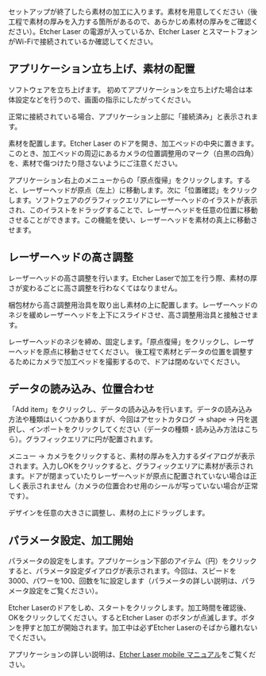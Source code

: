 セットアップが終了したら素材の加工に入ります。素材を用意してください（後工程で素材の厚みを入力する箇所があるので、あらかじめ素材の厚みをご確認ください）。Etcher Laser の電源が入っているか、Etcher Laser とスマートフォンがWi-Fiで接続されているか確認してください。


## アプリケーション立ち上げ、素材の配置
ソフトウェアを立ち上げます。 初めてアプリケーションを立ち上げた場合は本体設定などを行うので、画面の指示にしたがってください。

正常に接続されている場合、アプリケーション上部に「接続済み」と表示されます。

素材を配置します。Etcher Laser のドアを開き、加工ベッドの中央に置きます。このとき、加工ベッドの周辺にあるカメラの位置調整用のマーク（白黒の四角）を、素材で傷つけたり隠さないようにご注意ください。

アプリケーション右上のメニューからの「原点復帰」をクリックします。すると、レーザーヘッドが原点（左上）に移動します。次に「位置確認」をクリックします。ソフトウェアのグラフィックエリアにレーザーヘッドのイラストが表示され、このイラストをドラッグすることで、レーザーヘッドを任意の位置に移動させることができます。この機能を使い、レーザーヘッドを素材の真上に移動させます。

## レーザーヘッドの高さ調整
レーザーヘッドの高さ調整を行います。Etcher Laserで加工を行う際、素材の厚さが変わるごとに高さ調整を行わなくてはなりません。

梱包材から高さ調整用治具を取り出し素材の上に配置します。レーザーヘッドのネジを緩めレーザーヘッドを上下にスライドさせ、高さ調整用治具と接触させます。

レーザーヘッドのネジを締め、固定します。「原点復帰」をクリックし、レーザーヘッドを原点に移動させてください。
後工程で素材とデータの位置を調整するためにカメラで加工ベッドを撮影するので、ドアは閉めないでください。

## データの読み込み、位置合わせ
「Add item」をクリックし、データの読み込みを行います。データの読み込み方法や種類はいくつかありますが、今回はアセットカタログ → shape → 円を選択し、インポートをクリックしてください（データの種類・読み込み方法はこちら）。グラフィックエリアに円が配置されます。

メニュー → カメラをクリックすると、素材の厚みを入力するダイアログが表示されます。入力しOKをクリックすると、グラフィックエリアに素材が表示されます。ドアが閉まっていたりレーザーヘッドが原点に配置されていない場合は正しく表示されません（カメラの位置合わせ用のシールが写っていない場合が正常です）。

デザインを任意の大きさに調整し、素材の上にドラッグします。

## パラメータ設定、加工開始
パラメータの設定をします。アプリケーション下部のアイテム（円）をクリックすると、パラメータ設定ダイアログが表示されます。今回は、スピードを3000、パワーを100、回数を1に設定します（パラメータの詳しい説明は、パラメータ設定をご覧ください）。

Etcher Laserのドアをしめ、スタートをクリックします。加工時間を確認後、OKをクリックしてください。するとEtcher Laser のボタンが点滅します。ボタンを押すと加工が開始されます。加工中は必ずEtcher Laserのそばから離れないでください。

アプリケーションの詳しい説明は、[Etcher Laser mobile マニュアル](https://www.smartdiys.com/manual/smartdiys-creator-about/)をご覧ください。
